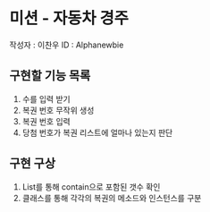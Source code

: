 # 미션 - 자동차 경주

작성자 : 이찬우
ID : Alphanewbie

## 구현할 기능 목록

1. 수를 입력 받기
2. 복권 번호 무작위 생성
3. 복권 번호 입력
4. 당첨 번호가 복권 리스트에 얼마나 있는지 판단



## 구현 구상

1. List를 통해 contain으로 포함된 갯수 확인
2. 클래스를 통해 각각의 복권의 메소드와 인스턴스를 구분
